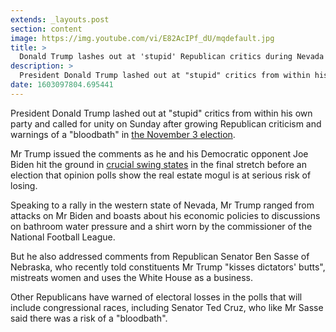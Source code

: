```yaml
--- 
extends: _layouts.post 
section: content 
image: https://img.youtube.com/vi/E82AcIPf_dU/mqdefault.jpg 
title: > 
  Donald Trump lashes out at 'stupid' Republican critics during Nevada rally 
description: > 
  President Donald Trump lashed out at "stupid" critics from within his own party and called for unity on Sunday after growing Republican criticism and warnings of a "bloodbath" in the November 3 election.Mr Trump issued the comments as he and his Democratic opponent Joe Biden hit the ground in crucial swing states in the final stretch before an election that opinion polls show the real estate mogul is at serious risk of losing.Speaking to a rally in the western state of Nevada, Mr Trump ranged from attacks on Mr Biden and boasts about his economic policies to discussions on bathroom water pressure and a shirt worn by the commissioner of the National Football League.But he also addressed comments from Republican Senator Ben Sasse of Nebraska, who recently told constituents Mr Trump "kisses dictators' butts", mistreats women and uses the White House as a business.Other Republicans have warned of electoral losses in the polls that will include congressional races, including Senator Ted Cruz, who like Mr Sasse said there was a risk of a "bloodbath". 
date: 1603097804.695441 
--- 
```

<div><p>President Donald Trump lashed out at "stupid" critics from within his own party and called for unity on Sunday after growing Republican criticism and warnings of a "bloodbath" in <a href="https://www.telegraph.co.uk/news/2020/10/18/2020-election-us-date-when-what-swing-states-how-work-covid/">the November 3 election</a>.</p>
<p>Mr Trump issued the comments as he and his Democratic opponent Joe Biden hit the ground in <a href="https://www.telegraph.co.uk/news/2020/10/18/us-election-polls-tracker-2020-who-win-donald-trump-joe-biden/">crucial swing states</a> in the final stretch before an election that opinion polls show the real estate mogul is at serious risk of losing.</p>
<p>Speaking to a rally in the western state of Nevada, Mr Trump ranged from attacks on Mr Biden and boasts about his economic policies to discussions on bathroom water pressure and a shirt worn by the commissioner of the National Football League.</p>
<p>But he also addressed comments from Republican Senator Ben Sasse of Nebraska, who recently told constituents Mr Trump "kisses dictators' butts", mistreats women and uses the White House as a business.</p>
<p>Other Republicans have warned of electoral losses in the polls that will include congressional races, including Senator Ted Cruz, who like Mr Sasse said there was a risk of a "bloodbath".</p>
</div>